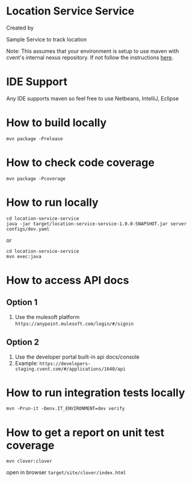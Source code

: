 # Location Service Service

Created by 

Sample Service to track location

Note: This assumes that your environment is setup to use maven with cvent's internal nexus repository.  If not follow the instructions [here](https://wiki/display/DEV/Maven+Setup).

# IDE Support

Any IDE supports maven so feel free to use Netbeans, IntelliJ, Eclipse

# How to build locally
```
mvn package -Prelease
```
# How to check code coverage
```
mvn package -Pcoverage
```
# How to run locally
```
cd location-service-service
java -jar target/location-service-service-1.0.0-SNAPSHOT.jar server configs/dev.yaml
```

or

```
cd location-service-service
mvn exec:java
```

# How to access API docs

## Option 1
1. Use the mulesoft platform ```https://anypoint.mulesoft.com/login/#/signin```

## Option 2
1. Use the developer portal built-in api docs/console
2. Example: ```https://developers-staging.cvent.com/#/applications/1640/api```

# How to run integration tests locally
```
mvn -Prun-it -Denv.IT_ENVIRONMENT=dev verify
```
# How to get a report on unit test coverage

```
mvn clover:clover
```

open in browser ```target/site/clover/index.html```
